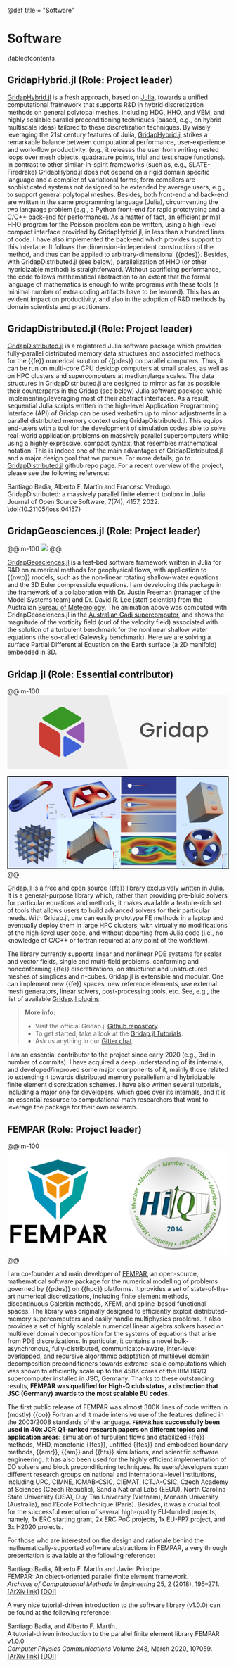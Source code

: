 @def title = "Software"

# Software

\tableofcontents


## GridapHybrid.jl (Role: Project leader)

[GridapHybrid.jl](https://github.com/gridap/GridapHybrid.jl) is a fresh approach, based on [Julia](https://julialang.org/), towards  a unified computational framework that supports R&D in hybrid discretization methods on general polytopal meshes, including HDG, HHO, and VEM, and highly scalable parallel preconditioning techniques (based, e.g., on hybrid multiscale ideas) tailored to these discretization techniques. 
By wisely leveraging the 21st century features of Julia, [GridapHybrid.jl](https://github.com/gridap/GridapHybrid.jl) strikes a remarkable balance between computational performance, user-experience and work-flow productivity.
(e.g., it releases the user from writing nested loops over mesh objects, quadrature points, trial and test shape functions). 
In contrast to other similar-in-spirit frameworks (such as, e.g., SLATE-Firedrake) 
GridapHybrid.jl does not depend on a rigid domain specific language and a compiler of variational forms; form compilers are sophisticated systems not designed to be extended by average users, e.g., to support general polytopal meshes. Besides, both front-end and back-end are written in the same programming language (Julia), circumventing the two language problem (e.g., a Python front-end for rapid prototyping and a C/C++ back-end for performance). 
As a matter of fact, an efficient primal HHO program for the Poisson problem can be written, using a high-level compact interface provided by GridapHybrid.jl, in less than a hundred lines of code. I have also implemented the back-end which provides support to this interface. It follows the dimension-independent construction of the method, and thus can be applied to arbitrary-dimensional {{pdes}}.  Besides, with GridapDistributed.jl (see below), parallelization of HHO (or other hybridizable method) is straightforward. Without sacrificing performance, the code follows mathematical abstraction to an extent that the formal language of mathematics is enough to write programs with these tools (a minimal number of extra coding artifacts have to be learned). This has an evident impact on productivity, and also in the adoption of R&D methods by domain scientists and practitioners. 

## GridapDistributed.jl (Role: Project leader)

[GridapDistributed.jl](https://github.com/gridap/GridapDistributed.jl) is a registered Julia software package which provides 
fully-parallel distributed memory data structures and associated methods
for the {{fe}} numerical solution of {{pdes}} on parallel computers. Thus, it can be run on multi-core CPU desktop computers at small scales, as well as on HPC clusters and supercomputers at medium/large scales. The data structures in GridapDistributed.jl are designed to mirror as far as possible their counterparts in the Gridap (see below) Julia software package, while implementing/leveraging most of their abstract interfaces. As a result, sequential Julia scripts written in the high-level Application Programming Interface (API) of Gridap can be used verbatim up to minor adjustments in a parallel distributed memory context using GridapDistributed.jl.
This equips end-users with a tool for the development of simulation codes able to solve real-world application problems on massively parallel supercomputers while using a highly expressive, compact syntax, that resembles mathematical notation. This is indeed one of the main advantages of GridapDistributed.jl and a major design goal that we pursue. For more details, go to [GridapDistributed.jl](https://github.com/gridap/GridapDistributed.jl) github repo page. For a recent overview of the project, please see the following reference:

Santiago Badia, Alberto F. Martín and Francesc Verdugo. \
GridapDistributed: a massively parallel finite element toolbox in Julia. \
Journal of Open Source Software, 7(74), 4157, 2022. \
\doi{10.21105/joss.04157}

## GridapGeosciences.jl (Role: Project leader)

@@im-100
![](/assets/NSWE_48x48_1_trapezoidal_dt_480_tau_dtdiv2.gif)
@@

[GridapGeosciences.jl](https://github.com/gridapapps/GridapGeosciences.jl) is a test-bed software  framework written in Julia for R\&D on numerical methods for geophysical flows, with application to {{nwp}} models,
such as the non-linear rotating shallow-water equations and the 3D Euler compressible equations. I am developing this package in the framework of a collaboration with Dr. Justin Freeman (manager of the Model Systems team) and Dr. David R. Lee (staff scientist) from the Australian [Bureau of Meteorology](http://www.bom.gov.au/). The animation above was computed with GridapGeosciences.jl in the [Australian Gadi supercomputer](https://nci.org.au/our-systems/hpc-systems), and shows the magnitude of the vorticity field (curl of the velocity field) associated with the solution of a turbulent benchmark 
for the nonlinear shallow water equations (the so-called Galewsky benchmark). Here we are solving a surface Partial Differential  Equation on the Earth surface (a 2D manifold) embedded in 3D. 

## Gridap.jl (Role: Essential contributor)

@@im-100
![](/assets/gridap-banner.png)

![](/assets/fig_gridap_intro.png)
@@

[Gridap.jl](https://github.com/gridap/Gridap.jl) is a free and open source {{fe}} library exclusively written in [Julia](https://julialang.org/). It is a general-purpose library which, rather than providing pre-bluid solvers for particular equations and methods, it makes available a feature-rich set of tools that allows users to build advanced solvers for their particular needs. With Gridap.jl, one can easily prototype FE methods in a laptop and eventually deploy them in large HPC clusters, with virtually no modifications of the high-level user code, and without departing from Julia code (i.e., no knowledge of C/C++ or fortran required at any point of the workflow).

The library currently supports linear and nonlinear PDE systems for scalar and vector fields, single and multi-field problems, conforming and nonconforming {{fe}} discretizations, on structured and unstructured meshes of simplices and n-cubes. Gridap.jl is extensible and modular. One can implement new {{fe}} spaces, new reference elements, use external mesh generators, linear solvers, post-processing tools, etc. See, e.g., the list of available [Gridap.jl plugins](https://github.com/gridap/Gridap.jl#plugins).

> **More info:**
> - Visit the official Gridap.jl [Github repository](https://github.com/gridap/Gridap.jl).
> - To get started, take a look at the [Gridap.jl Tutorials](https://gridap.github.io/Tutorials/stable/).
> - Ask us anything in our [Gitter chat](https://gitter.im/Gridap-jl/community).

I am an essential contributor to the project since early 2020 (e.g., 3rd in number of commits). I have acquired a deep understanding of its internals, and developed/improved some major components of it, mainly those related to extending it towards distributed memory parallelism and hybridizable finite element discretization schemes. I have also written several tutorials, including a [major one for developers](https://gridap.github.io/Tutorials/dev/pages/t013_poisson_dev_fe/), which goes over its internals, and it is an essential resource to computational math researchers that want to leverage the package for their own research. 

## FEMPAR (Role: Project leader)

@@im-100
![](/assets/fempar-banner.png)
@@

I am co-founder and main developer of [FEMPAR](https://github.com/fempar/fempar), an open-source, mathematical software package for the numerical modelling of problems governed by {{pdes}} on {{hpc}} platforms. It provides a set of state-of-the-art numerical discretizations, including finite element methods, discontinuous Galerkin methods, XFEM, and spline-based functional spaces. The library was originally designed to efficiently exploit distributed-memory supercomputers and easily handle multiphysics problems. It also provides a set of highly scalable numerical linear algebra solvers based on multilevel domain decomposition for the systems of equations that arise from PDE discretizations. In particular, it contains a novel bulk-asynchronous, fully-distributed, communicator-aware, inter-level overlapped, and recursive algorithmic adaptation of multilevel domain decomposition preconditioners towards extreme-scale computations which was shown to efficiently scale up to the 458K cores of the IBM BG/Q supercomputer installed in JSC, Germany. Thanks to these outstanding results, **FEMPAR was qualified for High-Q club status, a distinction that JSC (Germany) awards to the most scalable EU codes.**

The first public release of FEMPAR was almost 300K lines of code written in (mostly) {{oo}} Fortran and it made intensive use of the features defined in the 2003/2008 standards of the language. **`FEMPAR` has successfully been used in 40x JCR Q1-ranked research papers on different topics and application areas**: simulation of turbulent flows and stabilized {{fe}} methods, MHD, monotonic {{fes}}, unfitted {{fes}} and embedded boundary methods, {{amr}}, {{am}} and {{hts}} simulations, and scientific software engineering. It has also been used for the highly efficient implementation of DD solvers  and block preconditioning techniques. Its users/developers span different research groups on national and international-level institutions, including UPC, CIMNE, ICMAB-CSIC, CIEMAT, ICTJA-CSIC, Czech Academy of Sciences (Czech Republic), Sandia National Labs (EEUU), North Carolina State University (USA), Duy Tan University (Vietnam),  Monash University (Australia), and l’Ecole Politechnique (Paris). Besides, it was a crucial tool for the successful execution of several high-quality EU-funded projects, namely, 1x ERC starting grant, 2x ERC PoC projects, 1x EU-FP7 project, and 3x H2020 projects.

For those who are interested on the design and rationale behind the mathematically-supported software abstractions in FEMPAR, a very through presentation is available at the following reference:

Santiago Badia, Alberto F. Martín and Javier Principe. \
FEMPAR: An object-oriented parallel finite element framework. \
*Archives of Computational Methods in Engineering* 25, 2 (2018), 195–271. \
[[ArXiv link]](https://arxiv.org/abs/1708.01773) [[DOI]](https://link.springer.com/article/10.1007%2Fs11831-017-9244-1)


A very nice tutorial-driven introduction to the software library (v1.0.0) can be found at the following reference:

Santiago Badia, and Alberto F. Martín. \
A tutorial-driven introduction to the parallel finite element library FEMPAR v1.0.0 \
*Computer Physics Communications* Volume 248, March 2020, 107059. \
[[ArXiv link]](https://arxiv.org/abs/1908.00891) [[DOI]](https://www.sciencedirect.com/science/article/pii/S0010465519303832)

